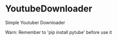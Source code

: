 # YoutubeDownloader
Simple Youtuber Downloader

Warn: Remember to 'pip install pytube' before use it
